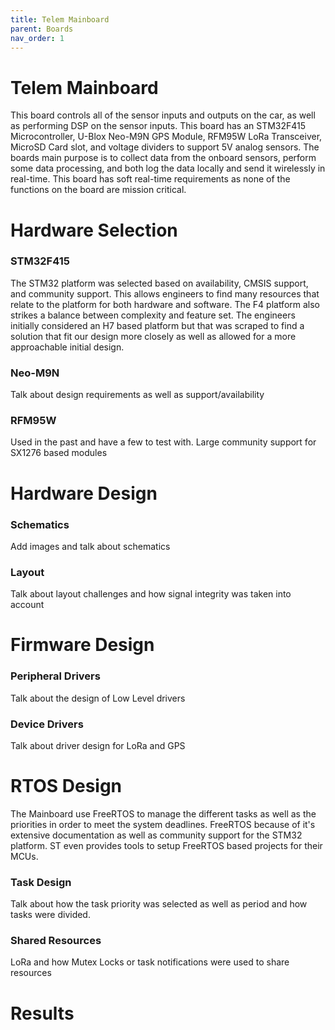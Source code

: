 ```yaml
---
title: Telem Mainboard
parent: Boards
nav_order: 1
---
```


# Telem Mainboard
This board controls all of the sensor inputs and outputs on the car, as well as performing DSP on the sensor inputs. This board has an STM32F415 Microcontroller, U-Blox Neo-M9N GPS Module, RFM95W LoRa Transceiver, MicroSD Card slot, and voltage dividers to support 5V analog sensors. The boards main purpose is to collect data from the onboard sensors, perform some data processing, and both log the data locally and send it wirelessly in real-time. This board has soft real-time requirements as none of the functions on the board are mission critical.

# Hardware Selection
### STM32F415
The STM32 platform was selected based on availability, CMSIS support, and community support. This allows engineers to find many resources that relate to the platform for both hardware and software. The F4 platform also strikes a balance between complexity and feature set. The engineers initially considered an H7 based platform but that was scraped to find a solution that fit our design more closely as well as allowed for a more approachable initial design.

### Neo-M9N
Talk about design requirements as well as support/availability

### RFM95W
Used in the past and have a few to test with. Large community support for SX1276 based modules

# Hardware Design

### Schematics
Add images and talk about schematics

### Layout
Talk about layout challenges and how signal integrity was taken into account

# Firmware Design

### Peripheral Drivers
Talk about the design of Low Level drivers

### Device Drivers
Talk about driver design for LoRa and GPS

# RTOS Design
The Mainboard use FreeRTOS to manage the different tasks as well as the priorities in order to meet the system deadlines. FreeRTOS because of it's extensive documentation as well as community support for the STM32 platform. ST even provides tools to setup FreeRTOS based projects for their MCUs.

### Task Design
Talk about how the task priority was selected as well as period and how tasks were divided.

### Shared Resources
LoRa and how Mutex Locks or task notifications were used to share resources

# Results